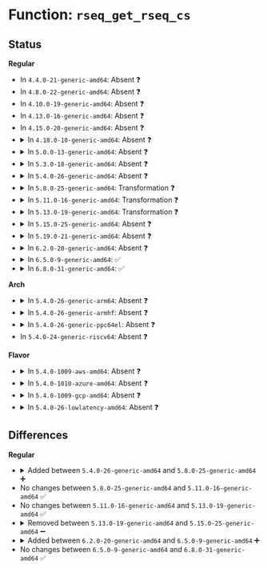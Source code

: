 # Function: <code>rseq_get_rseq_cs</code>

## Status
<b>Regular</b>
<ul>
<li>
In <code>4.4.0-21-generic-amd64</code>: Absent ❓
</li>
<li>
In <code>4.8.0-22-generic-amd64</code>: Absent ❓
</li>
<li>
In <code>4.10.0-19-generic-amd64</code>: Absent ❓
</li>
<li>
In <code>4.13.0-16-generic-amd64</code>: Absent ❓
</li>
<li>
In <code>4.15.0-20-generic-amd64</code>: Absent ❓
</li>
<li>
<details>
<summary>In <code>4.18.0-10-generic-amd64</code>: Absent ❓</summary>

```json
{
  "name": "rseq_get_rseq_cs",
  "collision_type": "Unique Static",
  "inline_type": "Full",
  "funcs": [
    {
      "addr": 18446744071580852975,
      "name": "rseq_get_rseq_cs",
      "external": false,
      "loc": "kernel/rseq.c:115",
      "file": "kernel/rseq.c",
      "inline": "not declared, inlined",
      "caller_inline": [
        "kernel/rseq.c:__rseq_handle_notify_resume"
      ],
      "caller_func": []
    }
  ],
  "symbols": []
}
```
</details>
</li>
<li>
<details>
<summary>In <code>5.0.0-13-generic-amd64</code>: Absent ❓</summary>

```json
{
  "name": "rseq_get_rseq_cs",
  "collision_type": "Unique Static",
  "inline_type": "Full",
  "funcs": [
    {
      "addr": 18446744071580921439,
      "name": "rseq_get_rseq_cs",
      "external": false,
      "loc": "kernel/rseq.c:115",
      "file": "kernel/rseq.c",
      "inline": "not declared, inlined",
      "caller_inline": [
        "kernel/rseq.c:__rseq_handle_notify_resume"
      ],
      "caller_func": []
    }
  ],
  "symbols": []
}
```
</details>
</li>
<li>
<details>
<summary>In <code>5.3.0-18-generic-amd64</code>: Absent ❓</summary>

```json
{
  "name": "rseq_get_rseq_cs",
  "collision_type": "Unique Static",
  "inline_type": "Full",
  "funcs": [
    {
      "addr": 18446744071581017424,
      "name": "rseq_get_rseq_cs",
      "external": false,
      "loc": "kernel/rseq.c:115",
      "file": "kernel/rseq.c",
      "inline": "not declared, inlined",
      "caller_inline": [
        "kernel/rseq.c:__rseq_handle_notify_resume"
      ],
      "caller_func": []
    }
  ],
  "symbols": []
}
```
</details>
</li>
<li>
<details>
<summary>In <code>5.4.0-26-generic-amd64</code>: Absent ❓</summary>

```json
{
  "name": "rseq_get_rseq_cs",
  "collision_type": "Unique Static",
  "inline_type": "Full",
  "funcs": [
    {
      "addr": 18446744071581072688,
      "name": "rseq_get_rseq_cs",
      "external": false,
      "loc": "kernel/rseq.c:115",
      "file": "kernel/rseq.c",
      "inline": "not declared, inlined",
      "caller_inline": [
        "kernel/rseq.c:__rseq_handle_notify_resume"
      ],
      "caller_func": []
    }
  ],
  "symbols": []
}
```
</details>
</li>
<li>
<details>
<summary>In <code>5.8.0-25-generic-amd64</code>: Transformation ❓</summary>

```c
int rseq_get_rseq_cs(struct task_struct * t, struct rseq_cs * rseq_cs)
```

```json
{
  "name": "rseq_get_rseq_cs",
  "collision_type": "Unique Static",
  "inline_type": "No",
  "funcs": [
    {
      "addr": 0,
      "name": "rseq_get_rseq_cs",
      "external": false,
      "loc": "kernel/rseq.c:115",
      "file": "kernel/rseq.c",
      "inline": "seen, unknown",
      "caller_inline": [],
      "caller_func": [
        "kernel/rseq.c:rseq_ip_fixup"
      ]
    }
  ],
  "symbols": [
    {
      "addr": 18446744071581253072,
      "name": "rseq_get_rseq_cs",
      "section": ".text",
      "bind": "STB_LOCAL",
      "size": 684
    },
    {
      "addr": 18446744071581254951,
      "name": "rseq_get_rseq_cs.cold",
      "section": ".text",
      "bind": "STB_LOCAL",
      "size": 41
    }
  ]
}
```
</details>
</li>
<li>
<details>
<summary>In <code>5.11.0-16-generic-amd64</code>: Transformation ❓</summary>

```c
int rseq_get_rseq_cs(struct task_struct * t, struct rseq_cs * rseq_cs)
```

```json
{
  "name": "rseq_get_rseq_cs",
  "collision_type": "Unique Static",
  "inline_type": "No",
  "funcs": [
    {
      "addr": 0,
      "name": "rseq_get_rseq_cs",
      "external": false,
      "loc": "kernel/rseq.c:115",
      "file": "kernel/rseq.c",
      "inline": "seen, unknown",
      "caller_inline": [],
      "caller_func": [
        "kernel/rseq.c:rseq_ip_fixup"
      ]
    }
  ],
  "symbols": [
    {
      "addr": 18446744071581295200,
      "name": "rseq_get_rseq_cs",
      "section": ".text",
      "bind": "STB_LOCAL",
      "size": 684
    },
    {
      "addr": 18446744071591323971,
      "name": "rseq_get_rseq_cs.cold",
      "section": ".text",
      "bind": "STB_LOCAL",
      "size": 41
    }
  ]
}
```
</details>
</li>
<li>
<details>
<summary>In <code>5.13.0-19-generic-amd64</code>: Transformation ❓</summary>

```c
int rseq_get_rseq_cs(struct task_struct * t, struct rseq_cs * rseq_cs)
```

```json
{
  "name": "rseq_get_rseq_cs",
  "collision_type": "Unique Static",
  "inline_type": "No",
  "funcs": [
    {
      "addr": 0,
      "name": "rseq_get_rseq_cs",
      "external": false,
      "loc": "kernel/rseq.c:122",
      "file": "kernel/rseq.c",
      "inline": "seen, unknown",
      "caller_inline": [],
      "caller_func": [
        "kernel/rseq.c:rseq_ip_fixup"
      ]
    }
  ],
  "symbols": [
    {
      "addr": 18446744071581313072,
      "name": "rseq_get_rseq_cs",
      "section": ".text",
      "bind": "STB_LOCAL",
      "size": 544
    },
    {
      "addr": 18446744071591265860,
      "name": "rseq_get_rseq_cs.cold",
      "section": ".text",
      "bind": "STB_LOCAL",
      "size": 41
    }
  ]
}
```
</details>
</li>
<li>
<details>
<summary>In <code>5.15.0-25-generic-amd64</code>: Absent ❓</summary>

```json
{
  "name": "rseq_get_rseq_cs",
  "collision_type": "Unique Static",
  "inline_type": "Selective",
  "funcs": [
    {
      "addr": 0,
      "name": "rseq_get_rseq_cs",
      "external": false,
      "loc": "kernel/rseq.c:122",
      "file": "kernel/rseq.c",
      "inline": "not declared, inlined",
      "caller_inline": [],
      "caller_func": [
        "kernel/rseq.c:rseq_ip_fixup"
      ]
    }
  ],
  "symbols": [
    {
      "addr": 18446744071581558304,
      "name": "rseq_get_rseq_cs.isra.0",
      "section": ".text",
      "bind": "STB_LOCAL",
      "size": 537
    },
    {
      "addr": 18446744071592189032,
      "name": "rseq_get_rseq_cs.isra.0.cold",
      "section": ".text",
      "bind": "STB_LOCAL",
      "size": 41
    }
  ]
}
```
</details>
</li>
<li>
<details>
<summary>In <code>5.19.0-21-generic-amd64</code>: Absent ❓</summary>

```json
{
  "name": "rseq_get_rseq_cs",
  "collision_type": "Unique Static",
  "inline_type": "Selective",
  "funcs": [
    {
      "addr": 0,
      "name": "rseq_get_rseq_cs",
      "external": false,
      "loc": "kernel/rseq.c:122",
      "file": "kernel/rseq.c",
      "inline": "not declared, inlined",
      "caller_inline": [],
      "caller_func": [
        "kernel/rseq.c:rseq_ip_fixup"
      ]
    }
  ],
  "symbols": [
    {
      "addr": 18446744071581910512,
      "name": "rseq_get_rseq_cs.isra.0",
      "section": ".text",
      "bind": "STB_LOCAL",
      "size": 636
    },
    {
      "addr": 18446744071593964134,
      "name": "rseq_get_rseq_cs.isra.0.cold",
      "section": ".text",
      "bind": "STB_LOCAL",
      "size": 34
    }
  ]
}
```
</details>
</li>
<li>
<details>
<summary>In <code>6.2.0-20-generic-amd64</code>: Absent ❓</summary>

```json
{
  "name": "rseq_get_rseq_cs",
  "collision_type": "Unique Static",
  "inline_type": "Selective",
  "funcs": [
    {
      "addr": 18446744071582345520,
      "name": "rseq_get_rseq_cs",
      "external": false,
      "loc": "kernel/rseq.c:123",
      "file": "kernel/rseq.c",
      "inline": "not declared, inlined",
      "caller_inline": [],
      "caller_func": [
        "kernel/rseq.c:rseq_ip_fixup"
      ]
    }
  ],
  "symbols": [
    {
      "addr": 18446744071582345520,
      "name": "rseq_get_rseq_cs.isra.0",
      "section": ".text",
      "bind": "STB_LOCAL",
      "size": 618
    }
  ]
}
```
</details>
</li>
<li>
<details>
<summary>In <code>6.5.0-9-generic-amd64</code>: ✅</summary>

```c
int rseq_get_rseq_cs(struct task_struct * t, struct rseq_cs * rseq_cs)
```

```json
{
  "name": "rseq_get_rseq_cs",
  "collision_type": "Unique Static",
  "inline_type": "No",
  "funcs": [
    {
      "addr": 18446744071582548976,
      "name": "rseq_get_rseq_cs",
      "external": false,
      "loc": "kernel/rseq.c:152",
      "file": "kernel/rseq.c",
      "inline": "seen, unknown",
      "caller_inline": [],
      "caller_func": [
        "kernel/rseq.c:rseq_ip_fixup"
      ]
    }
  ],
  "symbols": [
    {
      "addr": 18446744071582548976,
      "name": "rseq_get_rseq_cs",
      "section": ".text",
      "bind": "STB_LOCAL",
      "size": 625
    }
  ]
}
```
</details>
</li>
<li>
<details>
<summary>In <code>6.8.0-31-generic-amd64</code>: ✅</summary>

```c
int rseq_get_rseq_cs(struct task_struct * t, struct rseq_cs * rseq_cs)
```

```json
{
  "name": "rseq_get_rseq_cs",
  "collision_type": "Unique Static",
  "inline_type": "No",
  "funcs": [
    {
      "addr": 18446744071582719568,
      "name": "rseq_get_rseq_cs",
      "external": false,
      "loc": "kernel/rseq.c:152",
      "file": "kernel/rseq.c",
      "inline": "seen, unknown",
      "caller_inline": [],
      "caller_func": [
        "kernel/rseq.c:rseq_ip_fixup"
      ]
    }
  ],
  "symbols": [
    {
      "addr": 18446744071582719568,
      "name": "rseq_get_rseq_cs",
      "section": ".text",
      "bind": "STB_LOCAL",
      "size": 625
    }
  ]
}
```
</details>
</li>
</ul>
<b>Arch</b>
<ul>
<li>
<details>
<summary>In <code>5.4.0-26-generic-arm64</code>: Absent ❓</summary>

```json
{
  "name": "rseq_get_rseq_cs",
  "collision_type": "Unique Static",
  "inline_type": "Full",
  "funcs": [
    {
      "addr": 18446603336492435320,
      "name": "rseq_get_rseq_cs",
      "external": false,
      "loc": "kernel/rseq.c:115",
      "file": "kernel/rseq.c",
      "inline": "not declared, inlined",
      "caller_inline": [
        "kernel/rseq.c:__rseq_handle_notify_resume"
      ],
      "caller_func": []
    }
  ],
  "symbols": []
}
```
</details>
</li>
<li>
<details>
<summary>In <code>5.4.0-26-generic-armhf</code>: Absent ❓</summary>

```json
{
  "name": "rseq_get_rseq_cs",
  "collision_type": "Unique Static",
  "inline_type": "Full",
  "funcs": [
    {
      "addr": 3226309972,
      "name": "rseq_get_rseq_cs",
      "external": false,
      "loc": "kernel/rseq.c:115",
      "file": "kernel/rseq.c",
      "inline": "not declared, inlined",
      "caller_inline": [
        "kernel/rseq.c:rseq_ip_fixup"
      ],
      "caller_func": []
    }
  ],
  "symbols": []
}
```
</details>
</li>
<li>
<details>
<summary>In <code>5.4.0-26-generic-ppc64el</code>: Absent ❓</summary>

```json
{
  "name": "rseq_get_rseq_cs",
  "collision_type": "Unique Static",
  "inline_type": "Full",
  "funcs": [
    {
      "addr": 13835058055285704692,
      "name": "rseq_get_rseq_cs",
      "external": false,
      "loc": "kernel/rseq.c:115",
      "file": "kernel/rseq.c",
      "inline": "not declared, inlined",
      "caller_inline": [
        "kernel/rseq.c:__rseq_handle_notify_resume"
      ],
      "caller_func": []
    }
  ],
  "symbols": []
}
```
</details>
</li>
<li>
In <code>5.4.0-24-generic-riscv64</code>: Absent ❓
</li>
</ul>
<b>Flavor</b>
<ul>
<li>
<details>
<summary>In <code>5.4.0-1009-aws-amd64</code>: Absent ❓</summary>

```json
{
  "name": "rseq_get_rseq_cs",
  "collision_type": "Unique Static",
  "inline_type": "Full",
  "funcs": [
    {
      "addr": 18446744071581041536,
      "name": "rseq_get_rseq_cs",
      "external": false,
      "loc": "kernel/rseq.c:115",
      "file": "kernel/rseq.c",
      "inline": "not declared, inlined",
      "caller_inline": [
        "kernel/rseq.c:__rseq_handle_notify_resume"
      ],
      "caller_func": []
    }
  ],
  "symbols": []
}
```
</details>
</li>
<li>
<details>
<summary>In <code>5.4.0-1010-azure-amd64</code>: Absent ❓</summary>

```json
{
  "name": "rseq_get_rseq_cs",
  "collision_type": "Unique Static",
  "inline_type": "Full",
  "funcs": [
    {
      "addr": 18446744071580988816,
      "name": "rseq_get_rseq_cs",
      "external": false,
      "loc": "kernel/rseq.c:115",
      "file": "kernel/rseq.c",
      "inline": "not declared, inlined",
      "caller_inline": [
        "kernel/rseq.c:__rseq_handle_notify_resume"
      ],
      "caller_func": []
    }
  ],
  "symbols": []
}
```
</details>
</li>
<li>
<details>
<summary>In <code>5.4.0-1009-gcp-amd64</code>: Absent ❓</summary>

```json
{
  "name": "rseq_get_rseq_cs",
  "collision_type": "Unique Static",
  "inline_type": "Full",
  "funcs": [
    {
      "addr": 18446744071581032736,
      "name": "rseq_get_rseq_cs",
      "external": false,
      "loc": "kernel/rseq.c:115",
      "file": "kernel/rseq.c",
      "inline": "not declared, inlined",
      "caller_inline": [
        "kernel/rseq.c:__rseq_handle_notify_resume"
      ],
      "caller_func": []
    }
  ],
  "symbols": []
}
```
</details>
</li>
<li>
<details>
<summary>In <code>5.4.0-26-lowlatency-amd64</code>: Absent ❓</summary>

```json
{
  "name": "rseq_get_rseq_cs",
  "collision_type": "Unique Static",
  "inline_type": "Full",
  "funcs": [
    {
      "addr": 18446744071581093330,
      "name": "rseq_get_rseq_cs",
      "external": false,
      "loc": "kernel/rseq.c:115",
      "file": "kernel/rseq.c",
      "inline": "not declared, inlined",
      "caller_inline": [
        "kernel/rseq.c:rseq_ip_fixup"
      ],
      "caller_func": []
    }
  ],
  "symbols": []
}
```
</details>
</li>
</ul>

## Differences
<b>Regular</b>
<ul>
<li>
<details>
<summary>Added between <code>5.4.0-26-generic-amd64</code> and <code>5.8.0-25-generic-amd64</code> ➕</summary>

```c
int rseq_get_rseq_cs(struct task_struct * t, struct rseq_cs * rseq_cs)
```
</details>
</li>
<li>
No changes between <code>5.8.0-25-generic-amd64</code> and <code>5.11.0-16-generic-amd64</code> ✅
</li>
<li>
No changes between <code>5.11.0-16-generic-amd64</code> and <code>5.13.0-19-generic-amd64</code> ✅
</li>
<li>
<details>
<summary>Removed between <code>5.13.0-19-generic-amd64</code> and <code>5.15.0-25-generic-amd64</code> ➖</summary>

```c
int rseq_get_rseq_cs(struct task_struct * t, struct rseq_cs * rseq_cs)
```
</details>
</li>
<li>
<details>
<summary>Added between <code>6.2.0-20-generic-amd64</code> and <code>6.5.0-9-generic-amd64</code> ➕</summary>

```c
int rseq_get_rseq_cs(struct task_struct * t, struct rseq_cs * rseq_cs)
```
</details>
</li>
<li>
No changes between <code>6.5.0-9-generic-amd64</code> and <code>6.8.0-31-generic-amd64</code> ✅
</li>
</ul>
